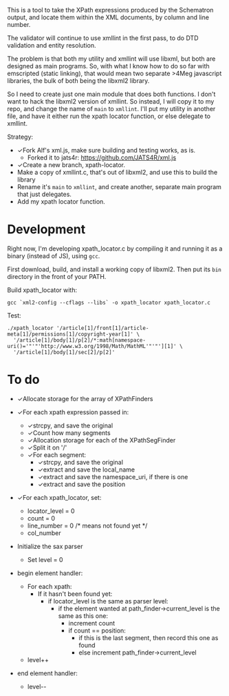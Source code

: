 This is a tool to take the XPath expressions produced by the Schematron output,
and locate them within the XML documents, by column and line number.

The validator will continue to use xmllint in the first pass, to do DTD validation
and entity resolution.

The problem is that both my utility and xmllint will use libxml, but both are designed
as main programs. So, with what I know how to do so far with emscripted (static linking),
that would mean two separate >4Meg javascript libraries, the bulk of both being the libxml2
library.

So I need to create just one main module that does both functions. 
I don't want to hack the libxml2 version of xmllint. So instead, I will copy it to my
repo, and change the name of `main` to `xmllint`. I'll put my utility in another file,
and have it either run the xpath locator function, or else delegate to xmllint.

Strategy:

* ✓Fork Alf's xml.js, make sure building and testing works, as is.
    - Forked it to jats4r: https://github.com/JATS4R/xml.js
* ✓Create a new branch, xpath-locator.
* Make a copy of xmllint.c, that's out of libxml2, and use this to build the library
* Rename it's `main` to `xmllint`, and create another, separate main program that
  just delegates.
* Add my xpath locator function.


# Development

Right now, I'm developing xpath_locator.c by compiling it and running it as a binary
(instead of JS), using `gcc`.

First download, build, and install a working copy of libxml2. Then put its `bin`
directory in the front of your PATH.

Build xpath_locator with:

```
gcc `xml2-config --cflags --libs` -o xpath_locator xpath_locator.c
```

Test:

```
./xpath_locator '/article[1]/front[1]/article-meta[1]/permissions[1]/copyright-year[1]' \
  '/article[1]/body[1]/p[2]/*:math[namespace-uri()='"'"'http://www.w3.org/1998/Math/MathML'"'"'][1]' \
  '/article[1]/body[1]/sec[2]/p[2]'
```


# To do

* ✓Allocate storage for the array of XPathFinders
* ✓For each xpath expression passed in:
  * ✓strcpy, and save the original
  * ✓Count how many segments
  * ✓Allocation storage for each of the XPathSegFinder
  * ✓Split it on '/'
  * ✓For each segment:
    * ✓strcpy, and save the original
    * ✓extract and save the local_name
    * ✓extract and save the namespace_uri, if there is one
    * ✓extract and save the position

* ✓For each xpath_locator, set:
  * locator_level = 0
  * count = 0
  * line_number = 0  /* means not found yet */
  * col_number


* Initialize the sax parser
  * Set level = 0

* begin element handler:
  * For each xpath:
    * If it hasn't been found yet:
      * if locator_level is the same as parser level:
        * if the element wanted at path_finder->current_level is the same as this one:
          * increment count
          * if count == position:
            * if this is the last segment, then record this one as found
            * else increment path_finder->current_level
  * level++

* end element handler:
  * level--




